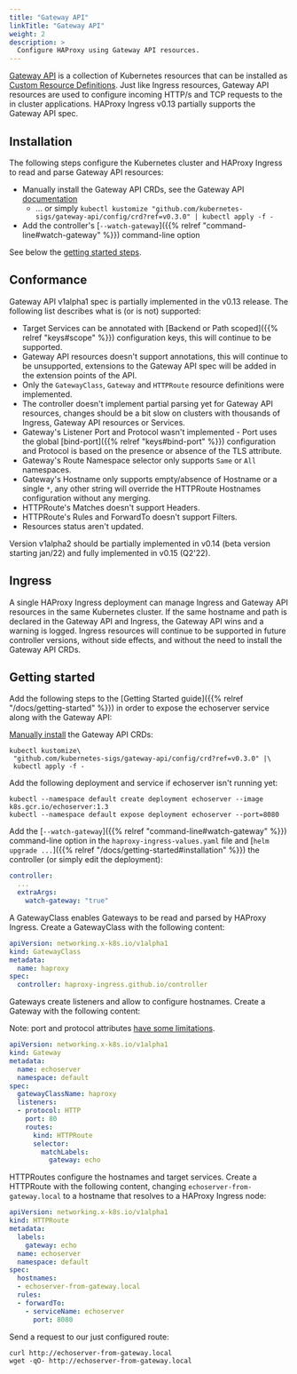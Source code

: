 ```yaml
---
title: "Gateway API"
linkTitle: "Gateway API"
weight: 2
description: >
  Configure HAProxy using Gateway API resources.
---
```


[Gateway API](https://gateway-api.sigs.k8s.io/) is a collection of Kubernetes resources that can be installed as [Custom Resource Definitions](https://kubernetes.io/docs/tasks/extend-kubernetes/custom-resources/custom-resource-definitions/). Just like Ingress resources, Gateway API resources are used to configure incoming HTTP/s and TCP requests to the in cluster applications. HAProxy Ingress v0.13 partially supports the Gateway API spec.

## Installation

The following steps configure the Kubernetes cluster and HAProxy Ingress to read and parse Gateway API resources:

* Manually install the Gateway API CRDs, see the Gateway API [documentation](https://gateway-api.sigs.k8s.io/v1alpha1/guides/getting-started/#installing-gateway-api-crds-manually)
    * ... or simply `kubectl kustomize "github.com/kubernetes-sigs/gateway-api/config/crd?ref=v0.3.0" | kubectl apply -f -`
* Add the controller's [`--watch-gateway`]({{% relref "command-line#watch-gateway" %}}) command-line option

See below the [getting started steps](#getting-started).

## Conformance

Gateway API v1alpha1 spec is partially implemented in the v0.13 release. The following list describes what is (or is not) supported:

* Target Services can be annotated with [Backend or Path scoped]({{% relref "keys#scope" %}}) configuration keys, this will continue to be supported.
* Gateway API resources doesn't support annotations, this will continue to be unsupported, extensions to the Gateway API spec will be added in the extension points of the API.
* Only the `GatewayClass`, `Gateway` and `HTTPRoute` resource definitions were implemented.
* The controller doesn't implement partial parsing yet for Gateway API resources, changes should be a bit slow on clusters with thousands of Ingress, Gateway API resources or Services.
* Gateway's Listener Port and Protocol wasn't implemented - Port uses the global [bind-port]({{% relref "keys#bind-port" %}}) configuration and Protocol is based on the presence or absence of the TLS attribute.
* Gateway's Route Namespace selector only supports `Same` or `All` namespaces.
* Gateway's Hostname only supports empty/absence of Hostname or a single `*`, any other string will override the HTTPRoute Hostnames configuration without any merging.
* HTTPRoute's Matches doesn't support Headers.
* HTTPRoute's Rules and ForwardTo doesn't support Filters.
* Resources status aren't updated.

Version v1alpha2 should be partially implemented in v0.14 (beta version starting jan/22) and fully implemented in v0.15 (Q2'22).

## Ingress

A single HAProxy Ingress deployment can manage Ingress and Gateway API resources in the same Kubernetes cluster. If the same hostname and path is declared in the Gateway API and Ingress, the Gateway API wins and a warning is logged. Ingress resources will continue to be supported in future controller versions, without side effects, and without the need to install the Gateway API CRDs.

## Getting started

Add the following steps to the [Getting Started guide]({{% relref "/docs/getting-started" %}}) in order to expose the echoserver service along with the Gateway API:

[Manually install](https://gateway-api.sigs.k8s.io/v1alpha1/guides/getting-started/#installing-gateway-api-crds-manually) the Gateway API CRDs:

```
kubectl kustomize\
 "github.com/kubernetes-sigs/gateway-api/config/crd?ref=v0.3.0" |\
 kubectl apply -f -
```

Add the following deployment and service if echoserver isn't running yet:

```
kubectl --namespace default create deployment echoserver --image k8s.gcr.io/echoserver:1.3
kubectl --namespace default expose deployment echoserver --port=8080
```

Add the [`--watch-gateway`]({{% relref "command-line#watch-gateway" %}}) command-line option in the `haproxy-ingress-values.yaml` file and [`helm upgrade ...`]({{% relref "/docs/getting-started#installation" %}}) the controller (or simply edit the deployment):

```yaml
controller:
  ...
  extraArgs:
    watch-gateway: "true"
```

A GatewayClass enables Gateways to be read and parsed by HAProxy Ingress. Create a GatewayClass with the following content:

```yaml
apiVersion: networking.x-k8s.io/v1alpha1
kind: GatewayClass
metadata:
  name: haproxy
spec:
  controller: haproxy-ingress.github.io/controller
```

Gateways create listeners and allow to configure hostnames. Create a Gateway with the following content:

Note: port and protocol attributes [have some limitations](#conformance).

```yaml
apiVersion: networking.x-k8s.io/v1alpha1
kind: Gateway
metadata:
  name: echoserver
  namespace: default
spec:
  gatewayClassName: haproxy
  listeners:
  - protocol: HTTP
    port: 80
    routes:
      kind: HTTPRoute
      selector:
        matchLabels:
          gateway: echo
```

HTTPRoutes configure the hostnames and target services. Create a HTTPRoute with the following content, changing `echoserver-from-gateway.local` to a hostname that resolves to a HAProxy Ingress node:

```yaml
apiVersion: networking.x-k8s.io/v1alpha1
kind: HTTPRoute
metadata:
  labels:
    gateway: echo
  name: echoserver
  namespace: default
spec:
  hostnames:
  - echoserver-from-gateway.local
  rules:
  - forwardTo:
    - serviceName: echoserver
      port: 8080
```

Send a request to our just configured route:

```
curl http://echoserver-from-gateway.local
wget -qO- http://echoserver-from-gateway.local
```
